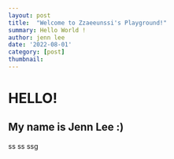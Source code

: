 ```yaml
---
layout: post
title:  "Welcome to Zzaeeunssi's Playground!"
summary: Hello World !
author: jenn lee
date: '2022-08-01'
category: [post]
thumbnail: 
---
```


# HELLO!

## My name is Jenn Lee :)
ss ss ssg
